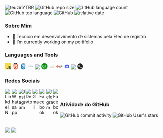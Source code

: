 ![teuzinYTBR](https://img.shields.io/badge/Teuzinytbr-TeuzinYTBR-blue) ![GitHub repo size](https://img.shields.io/github/repo-size/dieguesmosken/dieguesmosken.github.io?label=Portfolio%20File%20Size&logo=Tamanho%20do%20Portfolio) ![GitHub language count](https://img.shields.io/github/languages/count/dieguesmosken/dieguesmosken.github.io) ![GitHub top language](https://img.shields.io/github/languages/top/dieguesmosken/dieguesmosken.github.io) ![GitHub](https://img.shields.io/github/license/dieguesmosken/dieguesmosken.github.io) ![relative date]( https://img.shields.io/date/1029426600?label=I%20was%20born)

### Sobre Mim 
- 🌱 Tecnico em desenvolvimento de sistemas pela Etec de registro
- 🔭 I’m currently working on my portifolio

### Languages and Tools
<code><img height="20" src="https://raw.githubusercontent.com/github/explore/80688e429a7d4ef2fca1e82350fe8e3517d3494d/topics/javascript/javascript.png"></code>
<code><img height="20" src="https://raw.githubusercontent.com/github/explore/80688e429a7d4ef2fca1e82350fe8e3517d3494d/topics/html/html.png"></code>
<code><img height="20" src="https://raw.githubusercontent.com/github/explore/80688e429a7d4ef2fca1e82350fe8e3517d3494d/topics/css/css.png"></code>
<code><img height="20" src="https://raw.githubusercontent.com/github/explore/80688e429a7d4ef2fca1e82350fe8e3517d3494d/topics/java/java.png"></code>
<code><img height="20" src="https://raw.githubusercontent.com/github/explore/80688e429a7d4ef2fca1e82350fe8e3517d3494d/topics/pytho/python.png"></code>
<code><img height="20" src="https://raw.githubusercontent.com/github/explore/80688e429a7d4ef2fca1e82350fe8e3517d3494d/topics/csharp/csharp.png"></code>
<code><img height="20" src="https://raw.githubusercontent.com/github/explore/80688e429a7d4ef2fca1e82350fe8e3517d3494d/topics/mysql/mysql.png"></code>
<code><img height="20" src="https://raw.githubusercontent.com/github/explore/80688e429a7d4ef2fca1e82350fe8e3517d3494d/topics/git/git.png"></code>
<code><img height="20" src="https://raw.githubusercontent.com/github/explore/80688e429a7d4ef2fca1e82350fe8e3517d3494d/topics/discord/discord.png"></code>
<code><img height="20" src="https://img.icons8.com/color/50/000000/visual-studio-code-2019.png"></code>
<code><img height="20" src="https://raw.githubusercontent.com/github/explore/80688e429a7d4ef2fca1e82350fe8e3517d3494d/topics/terminal/terminal.png"></code><br>

### Redes Sociais
<a target="_blank" href="https://www.linkedin.com/in/dieguesmosken/">
  <img align="left" alt="LinkdeIN" width="22px" src="https://cdn.jsdelivr.net/npm/simple-icons@v3/icons/linkedin.svg" />
</a>
<a target="_blank" href="https://api.whatsapp.com/send?phone=5513997121709">
  <img align="left" alt="Whatsapp" width="22px" src="https://cdn.jsdelivr.net/npm/simple-icons@v3/icons/whatsapp.svg" />
</a>
<a target="_blank" href="https://www.instagram.com/matheus.diegues/">
  <img align="left" alt="Instagram" width="22px" src="https://cdn.jsdelivr.net/npm/simple-icons@v3/icons/instagram.svg" />
</a>
<a target="_blank" href="https://dev.to/dieguesmosken/">
  <img align="left" alt="Devto" width="22px" src="https://cdn.jsdelivr.net/npm/simple-icons@v3/icons/dev-dot-to.svg" />
</a>
<a target="_blank" href="mailto:dmosken2015@gmail.com">
  <img align="left" alt="Gmail" width="22px" src="https://cdn.jsdelivr.net/npm/simple-icons@v3/icons/gmail.svg" />
</a>
<a target="_blank" href="https://fb.com/dieguesmosken">
  <img align="left" alt="Facebook" width="22px" src="https://cdn.jsdelivr.net/npm/simple-icons@v3/icons/facebook.svg" />
</a>
<a target="_blank" href="https://t.me/dieguesmosken">
  <img align="left" alt="telegram" width="22px" src="https://cdn.jsdelivr.net/npm/simple-icons@v3/icons/telegram.svg" />
</a>
<a target="_blank" href="https://twitter.com/dieguesmosken">
  <img align="left" alt="Facebook" width="22px" src="https://cdn.jsdelivr.net/npm/simple-icons@v3/icons/twitter.svg" />
</a><br>

### Atividade do GitHub
![GitHub commit activity](https://img.shields.io/github/commit-activity/m/dieguesmosken/dieguesmosken.github.io) ![GitHub User's stars](https://img.shields.io/github/stars/dieguesmosken?style=social)

<!--
**dieguesmosken/dieguesmosken** is a ✨ _special_ ✨ repository because its `README.md` (this file) appears on your GitHub profile.

Here are some ideas to get you started:

🔭 I’m currently working on my portifolio
- 🌱 I’m currently learning ...
- 👯 I’m looking to collaborate on ...
- 🤔 I’m looking for help with ...
- 💬 Ask me about ...
- 📫 How to reach me: ...
- 😄 Pronouns: ...
- ⚡ Fun fact: ...
-->

<br>
<div id="githubstat">
    <a href="https://dieguesmosken.github.io" target="_blank" style="text-align: center;">
      <img height="180em" src="https://github-readme-stats.vercel.app/api?username=dieguesmosken&show_icons=true&theme=dark&include_all_commits=true&count_private=true" />
    </a>
    <a href="https://dieguesmosken.github.io" target="_blank" style="text-align: center;">
      <img height="180em" src="https://github-readme-stats.vercel.app/api/top-langs/?username=dieguesmosken&layout=compact&langs_count=7&theme=dark" />
    </a>
</div>
